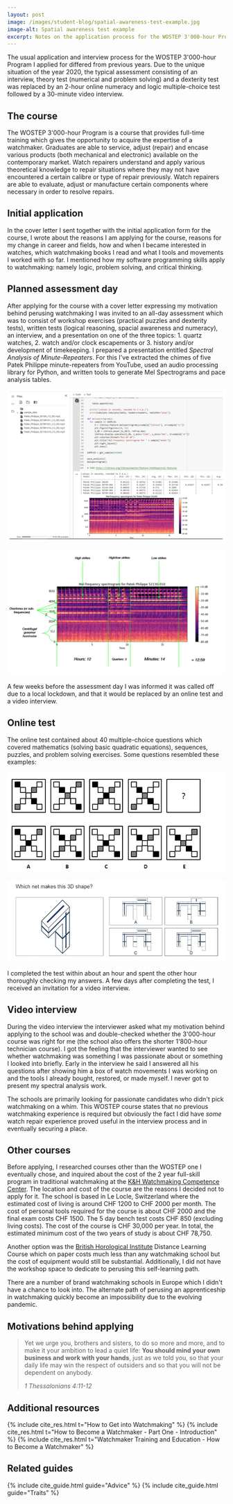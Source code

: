 ```yaml
---
layout: post
image: /images/student-blog/spatial-awareness-test-example.jpg
image-alt: Spatial awareness test example
excerpt: Notes on the application process for the WOSTEP 3'000-hour Program taught in a watchmaking school in Europe; what the assessment day might entail; how the assessment process differed due to the 2020 pandemic; and what the schools are looking for in applicants.
---
```


The usual application and interview process for the WOSTEP 3'000-hour Program I applied for differed from previous years. Due to the unique situation of the year 2020, the typical assessment consisting of an interview, theory test (numerical and problem solving) and a dexterity test was replaced by an 2-hour online numeracy and logic multiple-choice test followed by a 30-minute video interview.

## The course
The WOSTEP 3'000-hour Program is a course that provides full-time training which gives the opportunity to acquire the expertise of a watchmaker. Graduates are able to service, adjust (repair) and encase various products (both mechanical and electronic) available on the contemporary market. Watch repairers understand and apply various theoretical knowledge to repair situations where they may not have encountered a certain calibre or type of repair previously. Watch repairers are able to evaluate, adjust or manufacture certain components where necessary in order to resolve repairs.

## Initial application
In the cover letter I sent together with the initial application form for the course, I wrote about the reasons I am applying for the course, reasons for my change in career and fields, how and when I became interested in watches, which watchmaking books I read and what I tools and movements I worked with so far. I mentioned how my software programming skills apply to watchmaking: namely logic, problem solving, and critical thinking.

## Planned assessment day
After applying for the course with a cover letter expressing my motivation behind perusing watchmaking I was invited to an all-day assessment which was to consist of workshop exercises (practical puzzles and dexterity tests), written tests (logical reasoning, spacial awareness and numeracy), an interview, and a presentation on one of the three topics: 1. quartz watches, 2. watch and/or clock escapements or 3. history and/or development of timekeeping. I prepared a presentation entitled *Spectral Analysis of Minute-Repeaters*. For this I've extracted the chimes of five Patek Philippe minute-repeaters from YouTube, used an audio processing library for Python, and written tools to generate Mel Spectrograms and pace analysis tables.

![Watchmaking school assessment day presentation screenshot 1](/images/student-blog/assessment-day-presentation.png)

![Watchmaking school assessment day presentation screenshot 2](/images/student-blog/assessment-day-presentation-2.png)

A few weeks before the assessment day I was informed it was called off due to a local lockdown, and that it would be replaced by an online test and a video interview.

## Online test
The online test contained about 40 multiple-choice questions which covered mathematics (solving basic quadratic equations), sequences, puzzles, and problem solving exercises. Some questions resembled these examples:

![Inductive reasoning shape shift test example](/images/student-blog/inductive-reasoning-test-shape-shifts-example.png)

![Spatial awareness test example](/images/student-blog/spatial-awareness-test-example.jpg)

I completed the test within about an hour and spent the other hour thoroughly checking my answers. A few days after completing the test, I received an invitation for a video interview.

## Video interview
During the video interview the interviewer asked what my motivation behind applying to the school was and double-checked whether the 3'000-hour course was right for me (the school also offers the shorter 1'800-hour technician course). I got the feeling that the interviewer wanted to see whether watchmaking was something I was passionate about or something I looked into briefly. Early in the interview he said I answered all his questions after showing him a box of watch movements I was working on and the tools I already bought, restored, or made myself. I never got to present my spectral analysis work.

The schools are primarily looking for passionate candidates who didn't pick watchmaking on a whim. This WOSTEP course states that no previous watchmaking experience is required but obviously the fact I did have *some* watch repair experience proved useful in the interview process and in eventually securing a place.

## Other courses
Before applying, I researched courses other than the WOSTEP one I eventually chose, and inquired about the cost of the 2 year full-skill program in traditional watchmaking at the [K&H Watchmaking Competence Center](http://www.khwcc.ch/). The location and cost of the course are the reasons I decided not to apply for it. The school is based in Le Locle, Switzerland where the estimated cost of living is around CHF 1200 to CHF 2000 per month. The cost of personal tools required for the course is about CHF 2000 and the final exam costs CHF 1500. The 5 day bench test costs CHF 850 (excluding living costs). The cost of the course is CHF 30,000 per year. In total, the estimated minimum cost of the two years of study is about CHF 78,750.

Another option was the [British Horological Institute](https://bhi.co.uk/) Distance Learning Course which on paper costs much less than any watchmaking school but the cost of equipment would still be substantial. Additionally, I did not have the workshop space to dedicate to perusing this self-learning path.

There are a number of brand watchmaking schools in Europe which I didn't have a chance to look into. The alternate path of perusing an apprenticeship in watchmaking quickly become an impossibility due to the evolving pandemic.

## Motivations behind applying
> Yet we urge you, brothers and sisters, to do so more and more, and to make it your ambition to lead a quiet life: **You should mind your own business and work with your hands**, just as we told you, so that your daily life may win the respect of outsiders and so that you will not be dependent on anybody.
>
> <cite>1 Thessalonians 4:11-12</cite>

## Additional resources
{% include cite_res.html t="How to Get into Watchmaking" %}
{% include cite_res.html t="How to Become a Watchmaker - Part One - Introduction" %}
{% include cite_res.html t="Watchmaker Training and Education - How to Become a Watchmaker" %}

## Related guides
{% include cite_guide.html guide="Advice" %}
{% include cite_guide.html guide="Traits" %}
